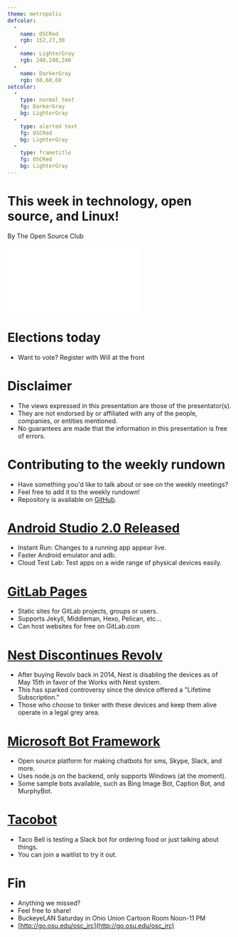 ```yaml
---
theme: metropolis
defcolor:
  -
    name: OSCRed
    rgb: 152,27,30
  -
    name: LighterGray
    rgb: 240,240,240
  -
    name: DarkerGray
    rgb: 60,60,60
setcolor:
  -
    type: normal text
    fg: DarkerGray
    bg: LighterGray
  -
    type: alerted text
    fg: OSCRed
    bg: LighterGray
  -
    type: frametitle
    fg: OSCRed
    bg: LighterGray
---
```


# This week in technology, open source, and Linux!

By The Open Source Club

![OSC Logo](../../common/osc-logo.pdf "Open Source Club at Ohio State Logo")

# Elections today
* Want to vote? Register with Will at the front

# Disclaimer
* The views expressed in this presentation are those of the presentator(s).
* They are not endorsed by or affiliated with any of the people, companies, or entities mentioned.
* No guarantees are made that the information in this presentation is free of errors.

# Contributing to the weekly rundown
* Have something you'd like to talk about or see on the weekly meetings?
* Feel free to add it to the weekly rundown!
* Repository is available on [GitHub](https://github.com/OSUOSC/osc-weekly-rundown).


# [Android Studio 2.0 Released](http://android-developers.blogspot.com/2016/04/android-studio-2-0.html)
* Instant Run: Changes to a running app appear live.
* Faster Android emulator and adb.
* Cloud Test Lab: Test apps on a wide range of physical devices easily.

# [GitLab Pages](http://pages.gitlab.io/)
* Static sites for GitLab projects, groups or users.
* Supports Jekyll, Middleman, Hexo, Pelican, etc...
* Can host websites for free on GitLab.com

# [Nest Discontinues Revolv](https://www.eff.org/deeplinks/2016/04/nest-reminds-customers-ownership-isnt-what-it-used-be)
* After buying Revolv back in 2014, Nest is disabling the devices as of May 15th in favor of the Works with Nest system.
* This has sparked controversy since the device offered a "Lifetime Subscription."
* Those who choose to tinker with these devices and keep them alive operate in a legal grey area.

# [Microsoft Bot Framework](https://dev.botframework.com/)
* Open source platform for making chatbots for sms, Skype, Slack, and more.
* Uses node.js on the backend, only supports Windows (at the moment).
* Some sample bots available, such as Bing Image Bot, Caption Bot, and MurphyBot.

# [Tacobot](https://tacobell.com/feed/tacobot)
* Taco Bell is testing a Slack bot for ordering food or just talking about things.
* You can join a waitlist to try it out.

# Fin
* Anything we missed?
* Feel free to share!
* BuckeyeLAN Saturday in Ohio Union Cartoon Room Noon-11 PM
* [http://go.osu.edu/osc_irc](http://go.osu.edu/osc_irc)
